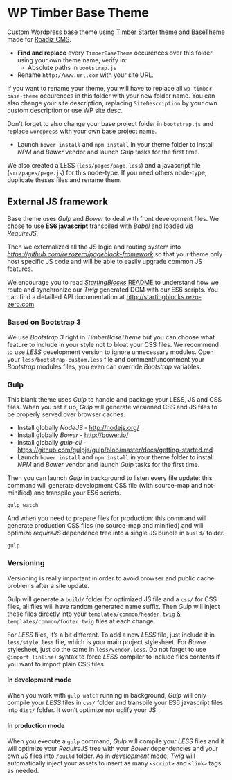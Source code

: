 # WP Timber Base Theme

Custom Wordpress base theme using [Timber Starter theme](https://github.com/timber/starter-theme) and [BaseTheme](https://github.com/roadiz/BaseTheme) made for [Roadiz CMS](http://www.roadiz.io).

* **Find and replace** every `TimberBaseTheme` occurences over this folder using your own theme name, verify in:
    * Absolute paths in `bootstrap.js`
* Rename `http://www.url.com` with your site URL.

If you want to rename your theme, you will have to replace all `wp-timber-base-theme` occurences in this folder with your new folder name.
You can also change your site description, replacing `SiteDescription` by your own custom description or use WP site desc.

Don't forget to also change your base project folder in `bootstrap.js` and replace `wordpress` with your own base project name. 

* Launch `bower install` and `npm install` in your theme folder to install *NPM* and *Bower* vendor and launch *Gulp* tasks for the first time.

We also created a LESS (`less/pages/page.less`) and a javascript file (`src/pages/page.js`) for this node-type.
If you need others node-type, duplicate theses files and rename them.

## External JS framework

Base theme uses *Gulp* and *Bower* to deal with front development files.
We chose to use **ES6 javascript** transpiled with *Babel* and loaded via *RequireJS*.

Then we externalized all the JS logic and routing system into *https://github.com/rezozero/pageblock-framework*
so that your theme only host specific JS code and will be able to easily upgrade common JS features.

We encourage you to read [*StartingBlocks* README](https://github.com/rezozero/starting-blocks/blob/master/README.md) 
to understand how we route and synchronize our *Twig* generated DOM with our ES6 scripts. You can find a detailled
API documentation at http://startingblocks.rezo-zero.com

### Based on Bootstrap 3

We use *Bootstrap 3* right in *TimberBaseTheme* but you can choose what feature to include in your style not to bloat your CSS files. 
We recommend to use *LESS* development version to ignore unnecessary modules.
Open your `less/bootstrap-custom.less` file and comment/uncomment your *Bootstrap*
modules files, you even can override *Bootstrap* variables.

### Gulp

This blank theme uses *Gulp* to handle and package your LESS, JS and CSS files. 
When you set it up, *Gulp* will generate versioned CSS and JS files to 
be properly served over browser caches.

* Install globally *NodeJS* - http://nodejs.org/
* Install globally *Bower* - http://bower.io/
* Install globally *gulp-cli* - https://github.com/gulpjs/gulp/blob/master/docs/getting-started.md
* Launch `bower install` and `npm install` in your theme folder to install *NPM* and *Bower* vendor and launch *Gulp* tasks for the first time.

Then you can launch *Gulp* in background to listen every file update: this command will
generate development CSS file (with source-map and not-minified) and transpile your ES6 scripts.

```shell
gulp watch
```

And when you need to prepare files for production: this command will generate production CSS
files (no source-map and minified) and will optimize *requireJS* dependence tree into
a single JS bundle in `build/` folder.

```shell
gulp
```

### Versioning

Versioning is really important in order to avoid browser and public cache problems after
a site update.

Gulp will generate a `build/` folder for optimized JS file and a `css/` for CSS files, all files
will have random generated name suffix. Then *Gulp* will inject these files directly into your
`templates/common/header.twig` & `templates/common/footer.twig` files at each change.

For *LESS* files, it’s a bit different. To add a new *LESS* file, just include it in `less/style.less`
file, which is your main project stylesheet. For *Bower* stylesheet, just do the same in `less/vendor.less`.
Do not forget to use `@import (inline)` syntax to force *LESS* compiler to include files contents if 
you want to import plain CSS files.

#### In development mode

When you work with `gulp watch` running in background, *Gulp* will only compile your *LESS* files in `css/` folder 
and transpile your ES6 javascript files into `dist/` folder. It won’t optimize nor uglify your JS. 

#### In production mode

When you execute a `gulp` command, *Gulp* will compile your *LESS* files
and it will optimize your *RequireJS* tree with your *Bower* dependencies and your own *JS* files into
`/build` folder. As in *development* mode, *Twig* will automatically inject your assets to
insert as many `<script>` and `<link>` tags as needed.